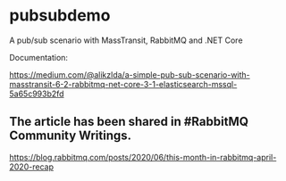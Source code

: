 # pubsubdemo
A pub/sub scenario with MassTransit, RabbitMQ and .NET Core

Documentation:

https://medium.com/@alikzlda/a-simple-pub-sub-scenario-with-masstransit-6-2-rabbitmq-net-core-3-1-elasticsearch-mssql-5a65c993b2fd

## The article has been shared in #RabbitMQ Community Writings.
https://blog.rabbitmq.com/posts/2020/06/this-month-in-rabbitmq-april-2020-recap
